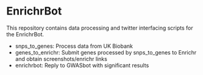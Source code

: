 # EnrichrBot

This repository contains data processing and twitter interfacing scripts for the EnrichrBot.

- snps_to_genes: Process data from UK Biobank
- genes_to_enrichr: Submit genes processed by snps_to_genes to Enrichr and obtain screenshots/enrichr links
- enrichrbot: Reply to GWASbot with significant results
